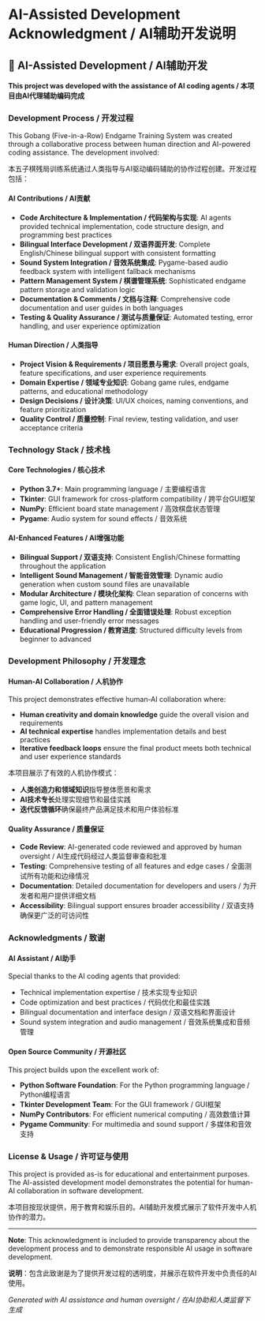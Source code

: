 # AI-Assisted Development Acknowledgment / AI辅助开发说明

## 🤖 AI-Assisted Development / AI辅助开发

**This project was developed with the assistance of AI coding agents / 本项目由AI代理辅助编码完成**

### Development Process / 开发过程

This Gobang (Five-in-a-Row) Endgame Training System was created through a collaborative process between human direction and AI-powered coding assistance. The development involved:

本五子棋残局训练系统通过人类指导与AI驱动编码辅助的协作过程创建。开发过程包括：

#### AI Contributions / AI贡献
- **Code Architecture & Implementation / 代码架构与实现**: AI agents provided technical implementation, code structure design, and programming best practices
- **Bilingual Interface Development / 双语界面开发**: Complete English/Chinese bilingual support with consistent formatting
- **Sound System Integration / 音效系统集成**: Pygame-based audio feedback system with intelligent fallback mechanisms
- **Pattern Management System / 棋谱管理系统**: Sophisticated endgame pattern storage and validation logic
- **Documentation & Comments / 文档与注释**: Comprehensive code documentation and user guides in both languages
- **Testing & Quality Assurance / 测试与质量保证**: Automated testing, error handling, and user experience optimization

#### Human Direction / 人类指导
- **Project Vision & Requirements / 项目愿景与需求**: Overall project goals, feature specifications, and user experience requirements
- **Domain Expertise / 领域专业知识**: Gobang game rules, endgame patterns, and educational methodology
- **Design Decisions / 设计决策**: UI/UX choices, naming conventions, and feature prioritization
- **Quality Control / 质量控制**: Final review, testing validation, and user acceptance criteria

### Technology Stack / 技术栈

#### Core Technologies / 核心技术
- **Python 3.7+**: Main programming language / 主要编程语言
- **Tkinter**: GUI framework for cross-platform compatibility / 跨平台GUI框架
- **NumPy**: Efficient board state management / 高效棋盘状态管理
- **Pygame**: Audio system for sound effects / 音效系统

#### AI-Enhanced Features / AI增强功能
- **Bilingual Support / 双语支持**: Consistent English/Chinese formatting throughout the application
- **Intelligent Sound Management / 智能音效管理**: Dynamic audio generation when custom sound files are unavailable
- **Modular Architecture / 模块化架构**: Clean separation of concerns with game logic, UI, and pattern management
- **Comprehensive Error Handling / 全面错误处理**: Robust exception handling and user-friendly error messages
- **Educational Progression / 教育进度**: Structured difficulty levels from beginner to advanced

### Development Philosophy / 开发理念

#### Human-AI Collaboration / 人机协作
This project demonstrates effective human-AI collaboration where:
- **Human creativity and domain knowledge** guide the overall vision and requirements
- **AI technical expertise** handles implementation details and best practices
- **Iterative feedback loops** ensure the final product meets both technical and user experience standards

本项目展示了有效的人机协作模式：
- **人类创造力和领域知识**指导整体愿景和需求
- **AI技术专长**处理实现细节和最佳实践
- **迭代反馈循环**确保最终产品满足技术和用户体验标准

#### Quality Assurance / 质量保证
- **Code Review**: AI-generated code reviewed and approved by human oversight / AI生成代码经过人类监督审查和批准
- **Testing**: Comprehensive testing of all features and edge cases / 全面测试所有功能和边缘情况
- **Documentation**: Detailed documentation for developers and users / 为开发者和用户提供详细文档
- **Accessibility**: Bilingual support ensures broader accessibility / 双语支持确保更广泛的可访问性

### Acknowledgments / 致谢

#### AI Assistant / AI助手
Special thanks to the AI coding agents that provided:
- Technical implementation expertise / 技术实现专业知识
- Code optimization and best practices / 代码优化和最佳实践
- Bilingual documentation and interface design / 双语文档和界面设计
- Sound system integration and audio management / 音效系统集成和音频管理

#### Open Source Community / 开源社区
This project builds upon the excellent work of:
- **Python Software Foundation**: For the Python programming language / Python编程语言
- **Tkinter Development Team**: For the GUI framework / GUI框架
- **NumPy Contributors**: For efficient numerical computing / 高效数值计算
- **Pygame Community**: For multimedia and sound support / 多媒体和音效支持

### License & Usage / 许可证与使用

This project is provided as-is for educational and entertainment purposes. The AI-assisted development model demonstrates the potential for human-AI collaboration in software development.

本项目按现状提供，用于教育和娱乐目的。AI辅助开发模式展示了软件开发中人机协作的潜力。

---

**Note**: This acknowledgment is included to provide transparency about the development process and to demonstrate responsible AI usage in software development.

**说明**：包含此致谢是为了提供开发过程的透明度，并展示在软件开发中负责任的AI使用。

*Generated with AI assistance and human oversight / 在AI协助和人类监督下生成*